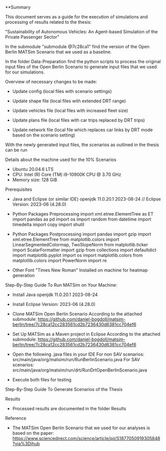 **Summary

This document serves as a guide for the execution of simulations and processing of results related to the thesis: 

"Sustainability of Autonomous Vehicles: An Agent-based Simulation of the Private Passenger Sector"

In the submodule "submodule @7c28ca1" find the version of the Open Berlin MATSim Scenario that we used as a baseline.

In the folder Data-Preparation find the python scripts to process the original input files of the Open Berlin Scenario to generate input files that we used for our simulations.

Overview of necessary changes to be made:

- Update config (local files with scenario settings)
   
- Update shape file (local files with extended DRT range)
  
- Update vehicles file (local files with increased fleet size)

- Update plans file (local files with car trips replaced by DRT trips)

- Update network file (local file which replaces car links by DRT mode based on the scenario setting)

With the newly generated input files, the scenarios as outlined in the thesis can be run



Details about the machine used for the 10% Scenarios
- Ubuntu 20.04.6 LTS
- CPU: Intel (R) Core (TM) i9-10900K CPU @ 3.70 GHz
- Memory size: 128 GiB



Prerequisites

- Java and Eclipse (or similar IDE)
	openjdk 11.0.20.1 2023-08-24 // Eclipse Version: 2023-06 (4.28.0)
	
- Python Packages Preprocessing
	import xml.etree.ElementTree as ET
	import pandas as pd
	import os
	import random
	from datetime import timedelta
	import copy
	import shutil

- Python Packages Postprocessing 
	import pandas 
	import gzip
	import xml.etree.ElementTree 
	from matplotlib.colors import LinearSegmentedColormap, TwoSlopeNorm 
	from matplotlib.ticker import ScalarFormatter 
	import gzip from collections 
	import defaultdict 
	import matplotlib.pyplot 
	import os 
	import matplotlib.colors 
	from matplotlib.colors 
	import PowerNorm 
	import re
	
- Other
	Font "Times New Roman" Installed on machine for heatmap generation		



Step-By-Step Guide To Run MATSim on Your Machine:

- Install Java
	openjdk 11.0.20.1 2023-08-24
- Install Eclipse
	Version: 2023-06 (4.28.0)
- Clone MATSim Open Berlin Scenario 
	According to the attached submodule: https://github.com/daniel-bogdoll/matsim-berlin/tree/7c28ca12cc283561cd2b7236430d6381cc704ef6
- Set Up MATSim as a Maven project in Eclipse
	According to the attached submodule: https://github.com/daniel-bogdoll/matsim-berlin/tree/7c28ca12cc283561cd2b7236430d6381cc704ef6
- Open the following .java files in your IDE
	For non SAV scenarios: src/main/java/org/matsim/run/RunBerlinScenario.java
	For SAV scenarios: src/main/java/org/matsim/run/drt/RunDrtOpenBerlinScenario.java
	
- Execute both files for testing



Step-By-Step Guide To Generate Scenarios of the Thesis




Results
- Processed results are documented in the folder Results 

Reference
- The MATSim Open Berlin Scenario that we used for our analyses is based on the paper: https://www.sciencedirect.com/science/article/pii/S1877050919305848?via%3Dihub



